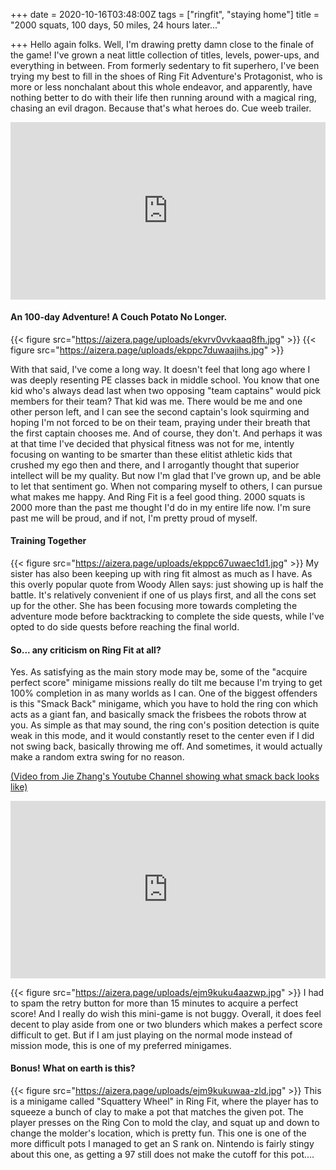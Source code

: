 +++
date = 2020-10-16T03:48:00Z
tags = ["ringfit", "staying home"]
title = "2000 squats, 100 days, 50 miles, 24 hours later..."

+++
Hello again folks. Well, I'm drawing pretty damn close to the finale of the game! I've grown a neat little collection of titles, levels, power-ups, and everything in between. From formerly sedentary to fit superhero, I've been trying my best to fill in the shoes of Ring Fit Adventure's Protagonist, who is more or less nonchalant about this whole endeavor, and apparently, have nothing better to do with their life then running around with a magical ring, chasing an evil dragon. Because that's what heroes do. Cue weeb trailer.

<style>.embed-container { position: relative; padding-bottom: 56.25%; height: 0; overflow: hidden; max-width: 100%; } .embed-container iframe, .embed-container object, .embed-container embed { position: absolute; top: 0; left: 0; width: 100%; height: 100%; }</style><div class='embed-container'><iframe src='https://www.youtube.com/embed/u4yhUjKZ_yM' frameborder='0' allowfullscreen></iframe></div>

#### An 100-day Adventure! A Couch Potato No Longer.

{{< figure src="https://aizera.page/uploads/ekvrv0vvkaaq8fh.jpg" >}}
{{< figure src="https://aizera.page/uploads/ekppc7duwaajihs.jpg" >}}

With that said, I've come a long way. It doesn't feel that long ago where I was deeply resenting PE classes back in middle school. You know that one kid who's always dead last when two opposing "team captains" would pick members for their team? That kid was me. There would be me and one other person left, and I can see the second captain's look squirming and hoping I'm not forced to be on their team, praying under their breath that the first captain chooses me. And of course, they don't. And perhaps it was at that time I've decided that physical fitness was not for me, intently focusing on wanting to be smarter than these elitist athletic kids that crushed my ego then and there, and I arrogantly thought that superior intellect will be my quality. But now I'm glad that I've grown up, and be able to let that sentiment go. When not comparing myself to others, I can pursue what makes me happy. And Ring Fit is a feel good thing. 2000 squats is 2000 more than the past me thought I'd do in my entire life now. I'm sure past me will be proud, and if not, I'm pretty proud of myself.

#### Training Together

{{< figure src="https://aizera.page/uploads/ekppc67uwaec1d1.jpg" >}}
My sister has also been keeping up with ring fit almost as much as I have. As this overly popular quote from Woody Allen says: just showing up is half the battle. It's relatively convenient if one of us plays first, and all the cons set up for the other. She has been focusing more towards completing the adventure mode before backtracking to complete the side quests, while I've opted to do side quests before reaching the final world.

#### So... any criticism on Ring Fit at all?

Yes. As satisfying as the main story mode may be, some of the "acquire perfect score" minigame missions really do tilt me because I'm trying to get 100% completion in as many worlds as I can. One of the biggest offenders is this "Smack Back" minigame, which you have to hold the ring con which acts as a giant fan, and basically smack the frisbees the robots throw at you. As simple as that may sound, the ring con's position detection is quite weak in this mode, and it would constantly reset to the center even if I did not swing back, basically throwing me off. And sometimes, it would actually make a random extra swing for no reason.

[(Video from Jie Zhang's Youtube Channel showing what smack back looks like)](https://www.youtube.com/watch?v=YQDtJtGxF50)
<style>.embed-container { position: relative; padding-bottom: 56.25%; height: 0; overflow: hidden; max-width: 100%; } .embed-container iframe, .embed-container object, .embed-container embed { position: absolute; top: 0; left: 0; width: 100%; height: 100%; }</style><div class='embed-container'><iframe src='https://www.youtube.com/embed/YQDtJtGxF50' frameborder='0' allowfullscreen></iframe></div>

{{< figure src="https://aizera.page/uploads/ejm9kuku4aazwp.jpg" >}}
I had to spam the retry button for more than 15 minutes to acquire a perfect score! And I really do wish this mini-game is not buggy. Overall, it does feel decent to play aside from one or two blunders which makes a perfect score difficult to get. But if I am just playing on the normal mode instead of mission mode, this is one of my preferred minigames.

#### Bonus! What on earth is this?

{{< figure src="https://aizera.page/uploads/ejm9kukuwaa-zld.jpg" >}}
This is a minigame called "Squattery Wheel" in Ring Fit, where the player has to squeeze a bunch of clay to make a pot that matches the given pot. The player presses on the Ring Con to mold the clay, and squat up and down to change the molder's location, which is pretty fun. This one is one of the more difficult pots I managed to get an S rank on. Nintendo is fairly stingy about this one, as getting a 97 still does not make the cutoff for this pot....